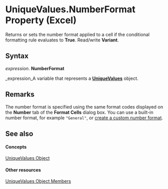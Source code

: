 
# UniqueValues.NumberFormat Property (Excel)

Returns or sets the number format applied to a cell if the conditional formatting rule evaluates to  **True**. Read/write  **Variant**.


## Syntax

 _expression_. **NumberFormat**

 _expression_A variable that represents a  **[UniqueValues](1b8f056f-040c-7df4-8895-26a520cf6c1b.md)** object.


## Remarks

The number format is specified using the same format codes displayed on the  **Number** tab of the **Format Cells** dialog box. You can use a built-in number format, for example `"General"`, or  [create a custom number format](http://office.microsoft.com/en-us/excel-help/create-or-delete-a-custom-number-format-HP010342372.aspx).


## See also


#### Concepts


 [UniqueValues Object](1b8f056f-040c-7df4-8895-26a520cf6c1b.md)
#### Other resources


 [UniqueValues Object Members](53c161ba-b9ef-e052-2fd3-4c662454c5fc.md)
